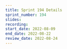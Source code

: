 ```yaml
---
title: Sprint 194 Details
sprint_number: 194
slides:
recording:
start_date: 2022-08-09
end_date: 2022-08-22
review_date: 2022-08-24
---
```

